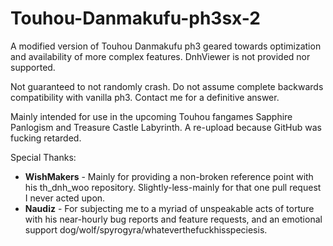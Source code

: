 # Touhou-Danmakufu-ph3sx-2

A modified version of Touhou Danmakufu ph3 geared towards optimization and availability of more complex features.
DnhViewer is not provided nor supported.

Not guaranteed to not randomly crash.
Do not assume complete backwards compatibility with vanilla ph3. Contact me for a definitive answer.

Mainly intended for use in the upcoming Touhou fangames Sapphire Panlogism and Treasure Castle Labyrinth. A re-upload because GitHub was fucking retarded.

Special Thanks:
- **WishMakers** - Mainly for providing a non-broken reference point with his th_dnh_woo repository. Slightly-less-mainly for that one pull request I never acted upon.
- **Naudiz** - For subjecting me to a myriad of unspeakable acts of torture with his near-hourly bug reports and feature requests, and an emotional support dog/wolf/spyrogyra/whateverthefuckhisspeciesis.
